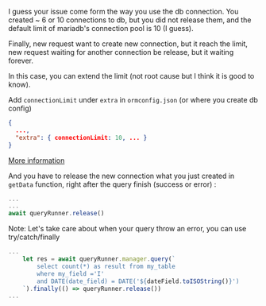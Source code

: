 I guess your issue come form the way you use the db connection. You created ~ 6 or 10 connections to db, but you did not release them, and the default limit of mariadb's connection pool is 10 (I guess).

Finally, new request want to create new connection, but it reach the limit, new request waiting for another connection be release, but it waiting forever.

In this case, you can extend the limit (not root cause but I think it is good to know).

Add `connectionLimit` under `extra` in `ormconfig.json` (or where you create db config)

```json
{
  ...,
  "extra": { connectionLimit: 10, ... }
}
```

[More information][1]

And you have to release the new connection what you just created in `getData` function, right after the query finish (success or error) :

```ts
...
...
await queryRunner.release()
```

Note: Let's take care about when your query throw an error, you can use try/catch/finally

```ts
...
    let res = await queryRunner.manager.query(`
        select count(*) as result from my_table
        where my_field ='I'
        and DATE(date_field) = DATE('${dateField.toISOString()}')
    `).finally(() => queryRunner.release())
...
```

  [1]: https://github.com/mysqljs/mysql#pool-options
